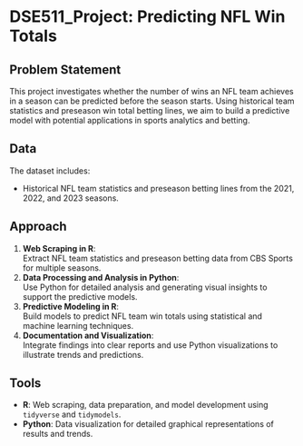 # **DSE511_Project: Predicting NFL Win Totals**

## **Problem Statement**  
This project investigates whether the number of wins an NFL team achieves in a season can be predicted before the season starts. Using historical team statistics and preseason win total betting lines, we aim to build a predictive model with potential applications in sports analytics and betting.

## **Data**  
The dataset includes:  
- Historical NFL team statistics and preseason betting lines from the 2021, 2022, and 2023 seasons.

## **Approach**  
1. **Web Scraping in R**:  
   Extract NFL team statistics and preseason betting data from CBS Sports for multiple seasons.  
2. **Data Processing and Analysis in Python**:  
   Use Python for detailed analysis and generating visual insights to support the predictive models.  
3. **Predictive Modeling in R**:  
   Build models to predict NFL team win totals using statistical and machine learning techniques.  
4. **Documentation and Visualization**:  
   Integrate findings into clear reports and use Python visualizations to illustrate trends and predictions.  

## **Tools**  
- **R**: Web scraping, data preparation, and model development using `tidyverse` and `tidymodels`.  
- **Python**: Data visualization for detailed graphical representations of results and trends.  
